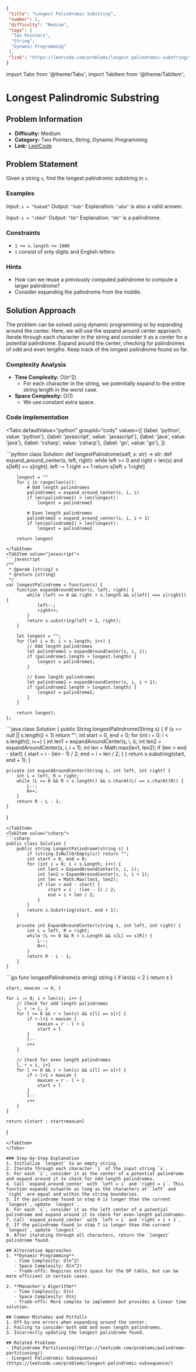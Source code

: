 ```json
{
 "title": "Longest Palindromic Substring",
 "number": 5,
 "difficulty": "Medium",
 "tags": [
  "Two Pointers",
  "String",
  "Dynamic Programming"
 ],
 "link": "https://leetcode.com/problems/longest-palindromic-substring/"
}
```

import Tabs from '@theme/Tabs';
import TabItem from '@theme/TabItem';

# Longest Palindromic Substring

## Problem Information
- **Difficulty:** Medium
- **Category:** Two Pointers, String, Dynamic Programming
- **Link:** [LeetCode](https://leetcode.com/problems/longest-palindromic-substring/)

## Problem Statement
Given a string `s`, find the longest palindromic substring in `s`.

### Examples
Input: `s = "babad"`
Output: `"bab"`
Explanation: `"aba"` is also a valid answer.

Input: `s = "cbbd"`
Output: `"bb"`
Explanation: `"bb"` is a palindrome.

### Constraints
- `1 <= s.length <= 1000`
- `s` consist of only digits and English letters.

### Hints
- How can we reuse a previously computed palindrome to compute a larger palindrome?
- Consider expanding the palindrome from the middle.

## Solution Approach
The problem can be solved using dynamic programming or by expanding around the center. Here, we will use the expand around center approach. Iterate through each character in the string and consider it as a center for a potential palindrome. Expand around the center, checking for palindromes of odd and even lengths. Keep track of the longest palindrome found so far.

### Complexity Analysis
- **Time Complexity:** O(n^2)
  - For each character in the string, we potentially expand to the entire string length in the worst case.
- **Space Complexity:** O(1)
  - We use constant extra space.

### Code Implementation
<Tabs
  defaultValue="python"
  groupId="cody"
  values={[
    {label: 'python', value: 'python'},
    {label: 'javascript', value: 'javascript'},
    {label: 'java', value: 'java'},
    {label: 'csharp', value: 'csharp'},
    {label: 'go', value: 'go'},
  ]}
>
<TabItem value="python">
```python
class Solution:
    def longestPalindrome(self, s: str) -> str:
        def expand_around_center(s, left, right):
            while left >= 0 and right < len(s) and s[left] == s[right]:
                left -= 1
                right += 1
            return s[left + 1:right]

        longest = ""
        for i in range(len(s)):
            # Odd length palindromes
            palindrome1 = expand_around_center(s, i, i)
            if len(palindrome1) > len(longest):
                longest = palindrome1

            # Even length palindromes
            palindrome2 = expand_around_center(s, i, i + 1)
            if len(palindrome2) > len(longest):
                longest = palindrome2

        return longest
```
</TabItem>
<TabItem value="javascript">
```javascript
/**
 * @param {string} s
 * @return {string}
 */
var longestPalindrome = function(s) {
    function expandAroundCenter(s, left, right) {
        while (left >= 0 && right < s.length && s[left] === s[right]) {
            left--;
            right++;
        }
        return s.substring(left + 1, right);
    }

    let longest = "";
    for (let i = 0; i < s.length; i++) {
        // Odd length palindromes
        let palindrome1 = expandAroundCenter(s, i, i);
        if (palindrome1.length > longest.length) {
            longest = palindrome1;
        }

        // Even length palindromes
        let palindrome2 = expandAroundCenter(s, i, i + 1);
        if (palindrome2.length > longest.length) {
            longest = palindrome2;
        }
    }

    return longest;
};
```
</TabItem>
<TabItem value="java">
```java
class Solution {
    public String longestPalindrome(String s) {
        if (s == null || s.length() < 1) return "";
        int start = 0, end = 0;
        for (int i = 0; i < s.length(); i++) {
            int len1 = expandAroundCenter(s, i, i);
            int len2 = expandAroundCenter(s, i, i + 1);
            int len = Math.max(len1, len2);
            if (len > end - start) {
                start = i - (len - 1) / 2;
                end = i + len / 2;
            }
        }
        return s.substring(start, end + 1);
    }

    private int expandAroundCenter(String s, int left, int right) {
        int L = left, R = right;
        while (L >= 0 && R < s.length() && s.charAt(L) == s.charAt(R)) {
            L--;
            R++;
        }
        return R - L - 1;
    }
}
```
</TabItem>
<TabItem value="csharp">
```csharp
public class Solution {
    public string LongestPalindrome(string s) {
        if (string.IsNullOrEmpty(s)) return "";
        int start = 0, end = 0;
        for (int i = 0; i < s.Length; i++) {
            int len1 = ExpandAroundCenter(s, i, i);
            int len2 = ExpandAroundCenter(s, i, i + 1);
            int len = Math.Max(len1, len2);
            if (len > end - start) {
                start = i - (len - 1) / 2;
                end = i + len / 2;
            }
        }
        return s.Substring(start, end + 1);
    }

    private int ExpandAroundCenter(string s, int left, int right) {
        int L = left, R = right;
        while (L >= 0 && R < s.Length && s[L] == s[R]) {
            L--;
            R++;
        }
        return R - L - 1;
    }
}
```
</TabItem>
<TabItem value="go">
```go
func longestPalindrome(s string) string {
    if len(s) < 2 {
        return s
    }

    start, maxLen := 0, 1

    for i := 0; i < len(s); i++ {
        // Check for odd length palindromes
        l, r := i, i
        for l >= 0 && r < len(s) && s[l] == s[r] {
            if r-l+1 > maxLen {
                maxLen = r - l + 1
                start = l
            }
            l--
            r++
        }

        // Check for even length palindromes
        l, r = i, i+1
        for l >= 0 && r < len(s) && s[l] == s[r] {
            if r-l+1 > maxLen {
                maxLen = r - l + 1
                start = l
            }
            l--
            r++
        }
    }

    return s[start : start+maxLen]
}
```
</TabItem>
</Tabs>

### Step-by-Step Explanation
1. Initialize `longest` to an empty string.
2. Iterate through each character `i` of the input string `s`.
3. For each `i`, consider it as the center of a potential palindrome and expand around it to check for odd-length palindromes.
4. Call `expand_around_center` with `left = i` and `right = i`. This function expands outwards as long as the characters at `left` and `right` are equal and within the string boundaries.
5. If the palindrome found in step 4 is longer than the current `longest`, update `longest`.
6. For each `i`, consider it as the left center of a potential palindrome and expand around it to check for even-length palindromes.
7. Call `expand_around_center` with `left = i` and `right = i + 1`.
8. If the palindrome found in step 7 is longer than the current `longest`, update `longest`.
9. After iterating through all characters, return the `longest` palindrome found.

## Alternative Approaches
1. **Dynamic Programming**
   - Time Complexity: O(n^2)
   - Space Complexity: O(n^2)
   - Trade-offs: Requires extra space for the DP table, but can be more efficient in certain cases.

2. **Manacher's Algorithm**
   - Time Complexity: O(n)
   - Space Complexity: O(n)
   - Trade-offs: More complex to implement but provides a linear time solution.

## Common Mistakes and Pitfalls
1. Off-by-one errors when expanding around the center.
2. Failing to consider both odd and even length palindromes.
3. Incorrectly updating the longest palindrome found.

## Related Problems
- [Palindrome Partitioning](https://leetcode.com/problems/palindrome-partitioning/)
- [Longest Palindromic Subsequence](https://leetcode.com/problems/longest-palindromic-subsequence/)
